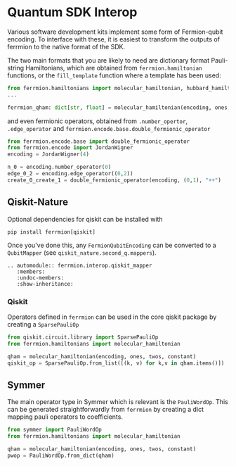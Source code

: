 # Quantum SDK Interop

Various software development kits implement some form of Fermion-qubit encoding. To interface with these, it is easiest to transform the outputs of ferrmion to the native format of the SDK.

The two main formats that you are likely to need are dictionary format Pauli-string Hamiltonians, which are obtained from `ferrmion.hamiltonian` functions, or the `fill_template` function where a template has been used:

```python
from ferrmion.hamiltonians import molecular_hamiltonian, hubbard_hamiltonian
...

ferrmion_qham: dict[str, float] = molecular_hamiltonian(encoding, ones, twos, constant)
```

and even fermionic operators, obtained from `.number_opertor`, `.edge_operator` and `ferrmion.encode.base.double_fermionic_operator`

```python
from ferrmion.encode.base import double_fermionic_operator
from ferrmion.encode import JordanWigner
encoding = JordanWigner(4)

n_0 = encoding.number_operator(0)
edge_0_2 = encoding.edge_operator((0,2))
create_0_create_1 = double_fermionic_operator(encoding, (0,1), "++")
```

## Qiskit-Nature

Optional dependencies for qiskit can be installed with
```
pip install ferrmion[qiskit]
```

Once you've done this, any `FermionQubitEncoding` can be converted to a `QubitMapper` (see `qiskit_nature.second_q.mappers`).

```{eval-rst}
.. automodule:: ferrmion.interop.qiskit_mapper
   :members:
   :undoc-members:
   :show-inheritance:
```

### Qiskit

Operators defined in `ferrmion` can be used in the core qiskit package by creating a `SparsePauliOp`

```python
from qiskit.circuit.library import SparsePauliOp
from ferrmion.hamiltonians import molecular_hamiltonian

qham = molecular_hamiltonian(encoding, ones, twos, constant)
qiskit_op = SparsePauliOp.from_list([(k, v) for k,v in qham.items()])
```

## Symmer

The main operator type in Symmer which is relevant is the `PauliWordOp`. This can be generated straightforwardly from `ferrmion` by creating a dict mapping pauli operators to coefficients.

```python
from symmer import PauliWordOp
from ferrmion.hamiltonians import molecular_hamiltonian

qham = molecular_hamiltonian(encoding, ones, twos, constant)
pwop = PauliWordOp.from_dict(qham)
```

